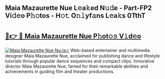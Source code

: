 ## Maia Mazaurette Nue L𝚎a𝚔ed N𝚞𝚍e - Part-FP2 Vi𝚍𝚎o P𝚑𝚘tos - H𝚘𝚝 O𝚗𝚕yf𝚊ns L𝚎a𝚔s 0TthT

# <h2><a href="http://kf2xoqg.oniu.top/?m=Maia+Mazaurette+Nue">🔗👉 🔴 Maia Mazaurette Nue P𝚑ot𝚘𝚜 V𝚒d𝚎o</a></h2>

[![Maia Mazaurette Nue Nu𝚍e𝚜](https://i.imgur.com/0qMVB7G.gif)](http://kf2xoqg.oniu.top/?m=Maia+Mazaurette+Nue)
Web-based entertainer and multimedia designer Maia Mazaurette Nue, acclaimed for publishing dance and lifestyle tutorials through popular dance sequences and compact clips. Innovative director Maia Mazaurette Nue, famed for their remarkable abilities and achievements in guiding film and theater productions.  
